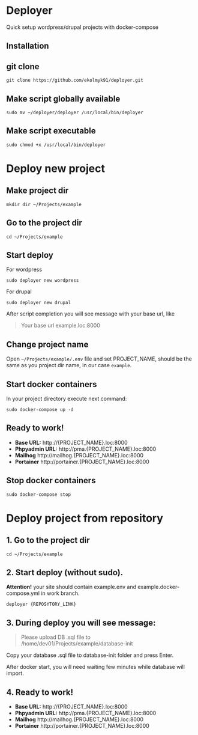 Deployer
========

Quick setup wordpress/drupal projects with docker-compose

Installation
------------

## git clone

```
git clone https://github.com/ekolmyk91/deployer.git
```

## Make script globally available

```
sudo mv ~/deployer/deployer /usr/local/bin/deployer
```

## Make script executable

```
sudo chmod +x /usr/local/bin/deployer
```

Deploy new project
==================

## Make project dir
```
mkdir dir ~/Projects/example
```

## Go to the project dir 
```
cd ~/Projects/example
```
## Start deploy
For wordpress
```
sudo deployer new wordpress 
```

For drupal
```
sudo deployer new drupal 
```
After script completion you will see message with your base url, like 
> Your base url example.loc:8000

## Change project name

Open `~/Projects/example/.env` file and set PROJECT_NAME, should be the same as you project dir name, in our case `example`.

## Start docker containers
In your project directory execute next command:

```
sudo docker-compose up -d
```

## Ready to work!

* **Base URL:** http://{PROJECT_NAME}.loc:8000
* **Phpyadmin URL:** http://pma.{PROJECT_NAME}.loc:8000
* **Mailhog** http://mailhog.{PROJECT_NAME}.loc:8000
* **Portainer** http://portainer.{PROJECT_NAME}.loc:8000


## Stop docker containers

```
sudo docker-compose stop
```


Deploy project from repository
==============================

## 1. Go to the project dir 
```
cd ~/Projects/example   
```

## 2. Start deploy (without sudo).
**Attention!** your site should contain example.env and example.docker-compose.yml in work branch.

```
deployer {REPOSYTORY_LINK}
```

## 3. During deploy you will see message:
>Please upload DB .sql file to /home/dev01/Projects/example/database-init

Copy your database .sql file to database-init folder and press Enter.

After docker start, you will need waiting few minutes while database will import. 

## 4. Ready to work!

* **Base URL:** http://{PROJECT_NAME}.loc:8000
* **Phpyadmin URL:** http://pma.{PROJECT_NAME}.loc:8000
* **Mailhog** http://mailhog.{PROJECT_NAME}.loc:8000
* **Portainer** http://portainer.{PROJECT_NAME}.loc:8000







